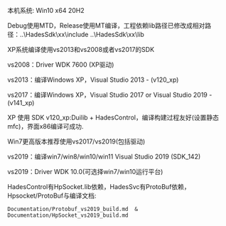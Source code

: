 本机系统: Win10 x64 20H2

Debug使用MTD，Release使用MT编译，工程依赖lib路径已修改成相对路径：..\HadesSdk\xx\include ..\HadesSdk\xx\lib

XP系统编译使用vs2013和vs2008或者vs2017的SDK

vs2008：Driver WDK 7600 (XP驱动)

vs2013：编译Windows XP，Visual Studio 2013 -  (v120_xp)

vs2017：编译Windows XP，Visual Studio 2017 or Visual Studio 2019 - (v141_xp)

XP 使用 SDK v120_xp:Duilib + HadesControl，编译构建过程友好(设置静态mfc)，界面x86编译可成功.

Win7更高版本推荐使用vs2017/vs2019(包括驱动)

vs2019：编译win7/win8/win10/win11  Visual Studio 2019 (SDK_142) 

vs2019：Driver WDK 10.0(可选择win7/win10运行平台)

HadesControl有HpSocket.lib依赖，HadesSvc有ProtoBuf依赖，Hpsocket/ProtoBuf与编译文档:

```
Documentation/Protobuf_vs2019_build.md  & Documentation/HpSocket_vs2019_build.md
```

